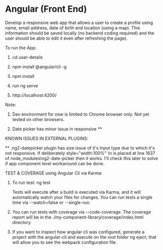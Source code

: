 # Angular (Front End)

Develop a responsive web app that allows a user to create a profile using name, email address, date of birth and location (using a map). This information should be saved locally (no backend coding required) and the user should be able to edit it even after refreshing the page).


To run the App:

1. cd user-details 

2. npm install @angular/cli -g

3. npm install

4. run ng serve

5. http://localhost:4200/


Note: 

1. Dev environment for now is limited to Chrome browser only. Not yet tested on other browsers.

2. Date picker has minor issue in responsive **

KNOWN ISSUES IN EXTERNAL PLUGINS:

** .ng2-datepicker plugin has size issue of it's Input type due to which it's not responsive. If deliberately style=\"width:100%\"  \n is placed at line 1637 of node_modules\ng2-date-picker then it works. I'll check this later to solve if app component level workaround can be done.


TEST & COVERAGE using Angular Cli via Karma:

1. To run test: ng test

    Tests will execute after a build is executed via Karma, and it will automatically watch your files for changes. You can run tests a single time via --watch=false or --single-run.

2. You can run tests with coverage via --code-coverage. The coverage report will be in the  ./my-component-library/coverage/index.html directory.

3. If you want to inspect how angular cli was configured, generate a project with the angular-cli and execute on the root folder ng eject, that will allow you to see the webpack configuration file.